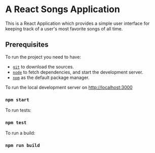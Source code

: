 # A React Songs Application
This is a React Application which provides a simple user interface for keeping track of a user's most favorite songs of all time. 

## Prerequisites

To run the project you need to have:

- [`git`](https://git-scm.com/) to download the sources.
- [`node`](https://nodejs.org/) to fetch dependencies, and start the
  development server.
- [`npm`](https://www.npmjs.com/) as the default package manager.


To run the local development server on [http://localhost:3000](http://localhost:3000)

### `npm start`

To run tests:

### `npm test`

To run a build: 

### `npm run build`